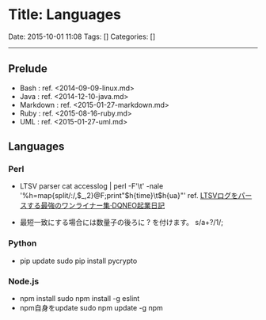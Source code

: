 # Title: Languages

Date: 2015-10-01 11:08
Tags: []
Categories: []

---

## Prelude

* Bash     : ref. <2014-09-09-linux.md>
* Java     : ref. <2014-12-10-java.md>
* Markdown : ref. <2015-01-27-markdown.md>
* Ruby     : ref. <2015-08-16-ruby.md>
* UML      : ref. <2015-01-27-uml.md>

## Languages

### Perl

* LTSV parser
		cat accesslog | perl -F'\t' -nale '%h=map{split/:/,$_,2}@F;print"$h{time}\t$h{ua}"'
	ref. [LTSVログをパースする最強のワンライナー集&middot;DQNEO起業日記](http://dqn.sakusakutto.jp/2014/02/ltsv_parser_oneliner.html)

* 最短一致にする場合には数量子の後ろに ? を付けます。
		s/a+?/1/;

### Python

* pip update
		sudo pip install pycrypto

### Node.js

* npm install
		sudo npm install -g eslint
* npm自身をupdate
		sudo npm update -g npm

